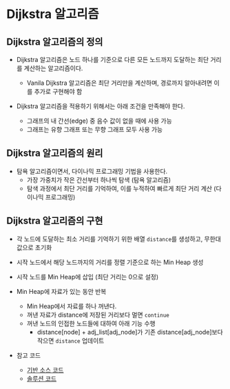 # Dijkstra 알고리즘

## Dijkstra 알고리즘의 정의

- Dijkstra 알고리즘은 노드 하나를 기준으로 다른 모든 노드까지 도달하는 최단 거리를 계산하는 알고리즘이다.
  - Vanila Dijkstra 알고리즘은 최단 거리만을 계산하며, 경로까지 알아내려면 이를 추가로 구현해야 함
  
- Dijkstra 알고리즘을 적용하기 위해서는 아래 조건을 만족해야 한다.
  - 그래프의 내 간선(edge) 중 음수 값이 없을 때에 사용 가능
  - 그래프는 유향 그래프 또는 무향 그래프 모두 사용 가능

## Dijkstra 알고리즘의 원리

- 탐욕 알고리즘이면서, 다이나믹 프로그래밍 기법을 사용한다.
  - 가장 가중치가 작은 간선부터 하나씩 탐색 (탐욕 알고리즘)
  - 탐색 과정에서 최단 거리를 기억하여, 이를 누적하여 빠르게 최단 거리 계산 (다이나믹 프로그래밍)

## Dijkstra 알고리즘의 구현

- 각 노드에 도달하는 최소 거리를 기억하기 위한 배열 `distance`를 생성하고, 무한대 값으로 초기화
- 시작 노드에서 해당 노드까지의 거리를 정렬 기준으로 하는 Min Heap 생성
- 시작 노드를 Min Heap에 삽입 (최단 거리는 0으로 설정)
- Min Heap에 자료가 있는 동안 반복
  - Min Heap에서 자료를 하나 꺼낸다.
  - 꺼낸 자료가 distance에 저장된 거리보다 멀면 `continue`
  - 꺼낸 노드의 인접한 노드들에 대하여 아래 기능 수행
    - distance[node] + adj_list[adj_node]가 기존 distance[adj_node]보다 작으면 `distance` 업데이트

- 참고 코드
  - [기반 소스 코드](src/before.py)
  - [솔루션 코드](src/after.py)
